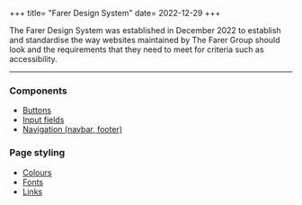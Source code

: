 +++
title= "Farer Design System"
date= 2022-12-29
+++

The Farer Design System was established in December 2022 to establish and standardise the way websites maintained by The Farer Group should look and the requirements that they need to meet for criteria such as accessibility.

---

### Components
- [Buttons](/meta/design/buttons)
- [Input fields](/meta/design/inputs)
- [Navigation (navbar, footer)](/meta/design/navigation)

### Page styling
- [Colours](/meta/design/colours)
- [Fonts](/meta/design/fonts)
- [Links](/meta/design/links)
